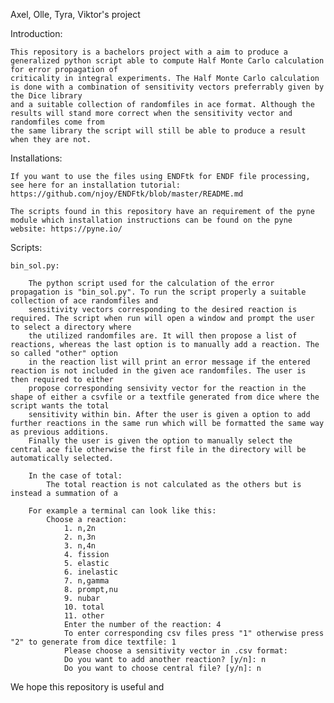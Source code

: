 Axel, Olle, Tyra, Viktor's project

Introduction:

    This repository is a bachelors project with a aim to produce a generalized python script able to compute Half Monte Carlo calculation for error propagation of 
    criticality in integral experiments. The Half Monte Carlo calculation is done with a combination of sensitivity vectors preferrably given by the Dice library 
    and a suitable collection of randomfiles in ace format. Although the results will stand more correct when the sensitivity vector and randomfiles come from
    the same library the script will still be able to produce a result when they are not.


Installations:

    If you want to use the files using ENDFtk for ENDF file processing, see here for an installation tutorial: https://github.com/njoy/ENDFtk/blob/master/README.md

    The scripts found in this repository have an requirement of the pyne module which installation instructions can be found on the pyne website: https://pyne.io/

Scripts:

    bin_sol.py:
    
        The python script used for the calculation of the error propagation is "bin_sol.py". To run the script properly a suitable collection of ace randomfiles and
        sensitivity vectors corresponding to the desired reaction is required. The script when run will open a window and prompt the user to select a directory where
        the utilized randomfiles are. It will then propose a list of reactions, whereas the last option is to manually add a reaction. The so called "other" option
        in the reaction list will print an error message if the entered reaction is not included in the given ace randomfiles. The user is then required to either
        propose corresponding sensivity vector for the reaction in the shape of either a csvfile or a textfile generated from dice where the script wants the total
        sensitivity within bin. After the user is given a option to add further reactions in the same run which will be formatted the same way as previous additions.
        Finally the user is given the option to manually select the central ace file otherwise the first file in the directory will be automatically selected. 

        In the case of total:
            The total reaction is not calculated as the others but is instead a summation of a 

        For example a terminal can look like this:
            Choose a reaction:
                1. n,2n
                2. n,3n
                3. n,4n
                4. fission
                5. elastic
                6. inelastic
                7. n,gamma
                8. prompt,nu
                9. nubar
                10. total
                11. other
                Enter the number of the reaction: 4
                To enter corresponding csv files press "1" otherwise press "2" to generate from dice textfile: 1
                Please choose a sensitivity vector in .csv format:
                Do you want to add another reaction? [y/n]: n
                Do you want to choose central file? [y/n]: n


We hope this repository is useful and